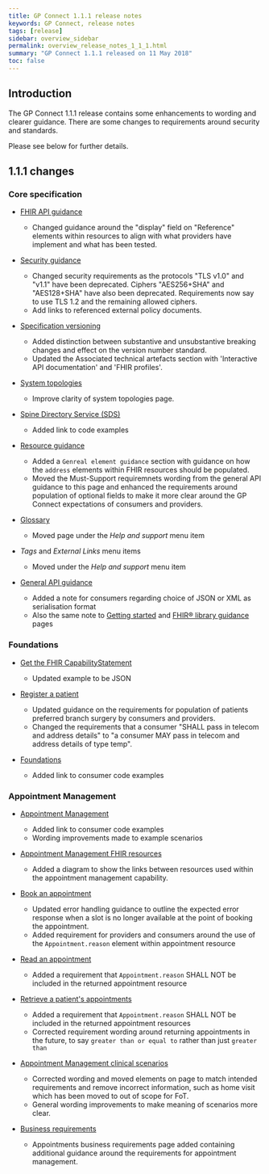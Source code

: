 ```yaml
---
title: GP Connect 1.1.1 release notes
keywords: GP Connect, release notes
tags: [release]
sidebar: overview_sidebar
permalink: overview_release_notes_1_1_1.html
summary: "GP Connect 1.1.1 released on 11 May 2018"
toc: false
---
```


## Introduction ##

The GP Connect 1.1.1 release contains some enhancements to wording and clearer guidance. There are some changes to requirements around security and standards.

Please see below for further details.

## 1.1.1 changes ##

### Core specification

- [FHIR API guidance](development_fhir_api_guidance.html)
  - Changed guidance around the "display" field on "Reference" elements within resources to align with what providers have implement and what has been tested.

- [Security guidance](development_api_security_guidance.html)
  - Changed security requirements as the protocols "TLS v1.0" and "v1.1" have been deprecated. Ciphers "AES256+SHA" and "AES128+SHA" have also been deprecated. Requirements now say to use TLS 1.2 and the remaining allowed ciphers.
  - Add links to referenced external policy documents.

- [Specification versioning](design_product_versioning.html)
  - Added distinction between substantive and unsubstantive breaking changes and effect on the version number standard.
  - Updated the Associated technical artefacts section with 'Interactive API documentation' and 'FHIR profiles'.

- [System topologies](integration_system_topologies.html)
  - Improve clarity of system topologies page.

- [Spine Directory Service (SDS)](integration_spine_directory_service.html)
  - Added link to code examples
  
- [Resource guidance](development_fhir_resource_guidance.html)
  - Added a `Genreal element guidance` section with guidance on how the `address` elements within FHIR resources should be populated.
  - Moved the Must-Support requiremnets wording from the general API guidance to this page and enhanced the requirements around population of optional fields to make it more clear around the GP Connect expectations of consumers and providers.
    
- [Glossary](overview_glossary.html)
  - Moved page under the *Help and support* menu item

- *Tags* and *External Links* menu items
  - Moved under the *Help and support* menu item

- [General API guidance](development_general_api_guidance.html#wire-format-representations)
  - Added a note for consumers regarding choice of JSON or XML as serialisation format
  - Also the same note to [Getting started](overview_engage.html) and [FHIR&reg; library guidance](development_fhir_open_source_guidance.html) pages

### Foundations

- [Get the FHIR CapabilityStatement](foundations_use_case_get_the_fhir_capability_statement.html)
  - Updated example to be JSON
  
- [Register a patient](foundations_use_case_register_a_patient.html)
  - Updated guidance on the requirements for population of patients preferred branch surgery by consumers and providers.
  - Changed the requirements that a consumer "SHALL pass in telecom and address details" to "a consumer MAY pass in telecom and address details of type temp".

- [Foundations](foundations.html)
  - Added link to consumer code examples
  
### Appointment Management

- [Appointment Management](appointments.html)
  - Added link to consumer code examples
  - Wording improvements made to example scenarios

- [Appointment Management FHIR resources](datalibraryappointment.html)
  - Added a diagram to show the links between resources used within the appointment management capability.
  
- [Book an appointment](appointments_use_case_book_an_appointment.html)
  - Updated error handling guidance to outline the expected error response when a slot is no longer available at the point of booking the appointment.
  - Added requirement for providers and consumers around the use of the `Appointment.reason` element within appointment resource

- [Read an appointment](appointments_use_case_read_an_appointment.html)
  - Added a requirement that `Appointment.reason` SHALL NOT be included in the returned appointment resource

- [Retrieve a patient's appointments](appointments_use_case_retrieve_a_patients_appointments.html)
  - Added a requirement that `Appointment.reason` SHALL NOT be included in the returned appointment resources
  - Corrected requirement wording around returning appointments in the future, to say `greater than or equal to` rather than just `greater than`

- [Appointment Management clinical scenarios](appointments_clinical_scenarios.html)
  - Corrected wording and moved elements on page to match intended requirements and remove incorrect information, such as home visit which has been moved to out of scope for FoT.
  - General wording improvements to make meaning of scenarios more clear.

- [Business requirements](appointments_requirements.html)
  - Appointments business requirements page added containing additional guidance around the requirements for appointment management.
